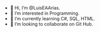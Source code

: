 - 👋 Hi, I’m @LuisEAArias.
- 👀 I’m interested in Programming.
- 🌱 I’m currently learning C#, SQL, HTML.
- 💞️ I’m looking to collaborate on Git Hub.

<!---
LuisEAArias/LuisEAArias is a ✨ special ✨ repository because its `README.md` (this file) appears on your GitHub profile.
You can click the Preview link to take a look at your changes.
--->
